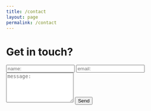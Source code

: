 ```yaml
---
title: /contact
layout: page
permalink: /contact
---
```


# Get in touch?
<html>
    <body>
<form action="//formspree.io/ricardobcgomes@gmail.com"
    method="POST">
  <input type="text" id="name" name="name" placeholder="name:" autocomplete="off">
  <input type="text" id="email" name="email" placeholder="email:" autocomplete="off">
  <textarea rows="5" id="message" name="message" placeholder="message:" autocomplete="off"></textarea>
  <input type="submit" value="Send">
</form>
</body>
</html>
